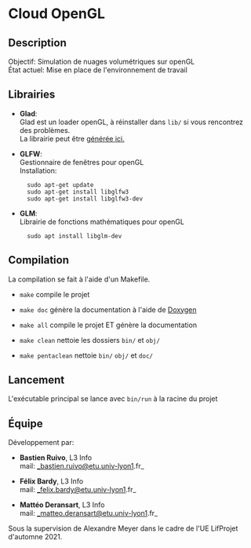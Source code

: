 # Cloud OpenGL

## Description

Objectif: Simulation de nuages volumétriques sur openGL \
État actuel: Mise en place de l'environnement de travail

## Librairies

* **Glad**: \
 Glad est un loader openGL, à réinstaller dans `lib/` si vous rencontrez des problèmes. \
 La librairie peut être [générée ici.](https://glad.dav1d.de/)

* **GLFW**: \
 Gestionnaire de fenêtres pour openGL \
 Installation:

        sudo apt-get update
        sudo apt-get install libglfw3
        sudo apt-get install libglfw3-dev

* **GLM**: \
Librairie de fonctions mathématiques pour openGL

        sudo apt install libglm-dev

## Compilation

La compilation se fait à l'aide d'un Makefile.

* `make` compile le projet
* `make doc` génère la documentation à l'aide de [Doxygen](https://www.doxygen.nl/index.html)

* `make all` compile le projet ET génère la documentation
* `make clean` nettoie les dossiers `bin/` et `obj/`
* `make pentaclean` nettoie `bin/` `obj/` et `doc/`

## Lancement

L'exécutable principal se lance avec `bin/run` à la racine du projet

## Équipe

Développement par:

* **Bastien Ruivo**, L3 Info \
mail: _bastien.ruivo@etu.univ-lyon1.fr_

* **Félix Bardy**, L3 Info \
mail: _felix.bardy@etu.univ-lyon1.fr_

* **Mattéo Deransart**, L3 Info \
mail: _matteo.deransart@etu.univ-lyon1.fr_

Sous la supervision de Alexandre Meyer dans le cadre de l'UE LifProjet d'automne 2021.
